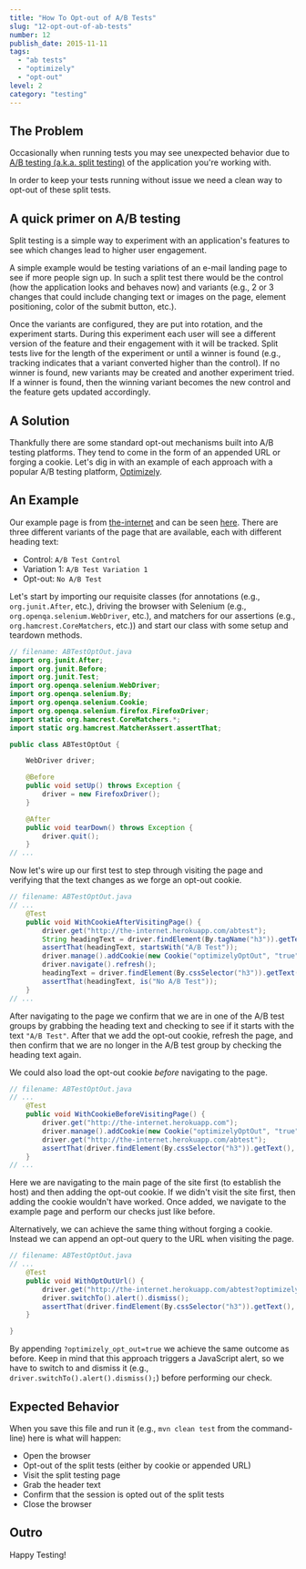 ```yaml
---
title: "How To Opt-out of A/B Tests"
slug: "12-opt-out-of-ab-tests"
number: 12
publish_date: 2015-11-11
tags:
  - "ab tests"
  - "optimizely"
  - "opt-out"
level: 2
category: "testing"
---
```


## The Problem

Occasionally when running tests you may see unexpected behavior due to [A/B testing (a.k.a. split testing)](http://en.wikipedia.org/wiki/A/B_testing) of the application you're working with.

In order to keep your tests running without issue we need a clean way to opt-out of these split tests.

## A quick primer on A/B testing

Split testing is a simple way to experiment with an application's features to see which changes lead to higher user engagement.

A simple example would be testing variations of an e-mail landing page to see if more people sign up. In such a split test there would be the control (how the application looks and behaves now) and variants (e.g., 2 or 3 changes that could include changing text or images on the page, element positioning, color of the submit button, etc.).

Once the variants are configured, they are put into rotation, and the experiment starts. During this experiment each user will see a different version of the feature and their engagement with it will be tracked. Split tests live for the length of the experiment or until a winner is found (e.g., tracking indicates that a variant converted higher than the control). If no winner is found, new variants may be created and another experiment tried. If a winner is found, then the winning variant becomes the new control and the feature gets updated accordingly.

## A Solution

Thankfully there are some standard opt-out mechanisms built into A/B testing platforms. They tend to come in the form of an appended URL or forging a cookie. Let's dig in with an example of each approach with a popular A/B testing platform, [Optimizely](https://www.optimizely.com/).

## An Example

Our example page is from [the-internet](http://github.com/tourdedave/the-internet) and can be seen [here](http://the-internet.herokuapp.com/abtest). There are three different variants of the page that are available, each with different heading text:

+ Control: `A/B Test Control`
+ Variation 1: `A/B Test Variation 1`
+ Opt-out: `No A/B Test`

Let's start by importing our requisite classes (for annotations (e.g., `org.junit.After`, etc.), driving the browser with Selenium (e.g., `org.openqa.selenium.WebDriver`, etc.), and matchers for our assertions (e.g., `org.hamcrest.CoreMatchers`, etc.)) and start our class with some setup and teardown methods.

```java
// filename: ABTestOptOut.java
import org.junit.After;
import org.junit.Before;
import org.junit.Test;
import org.openqa.selenium.WebDriver;
import org.openqa.selenium.By;
import org.openqa.selenium.Cookie;
import org.openqa.selenium.firefox.FirefoxDriver;
import static org.hamcrest.CoreMatchers.*;
import static org.hamcrest.MatcherAssert.assertThat;

public class ABTestOptOut {

    WebDriver driver;

    @Before
    public void setUp() throws Exception {
        driver = new FirefoxDriver();
    }

    @After
    public void tearDown() throws Exception {
        driver.quit();
    }
// ...
```

Now let's wire up our first test to step through visiting the page and verifying that the text changes as we forge an opt-out cookie.

```java
// filename: ABTestOptOut.java
// ...
    @Test
    public void WithCookieAfterVisitingPage() {
        driver.get("http://the-internet.herokuapp.com/abtest");
        String headingText = driver.findElement(By.tagName("h3")).getText();
        assertThat(headingText, startsWith("A/B Test"));
        driver.manage().addCookie(new Cookie("optimizelyOptOut", "true"));
        driver.navigate().refresh();
        headingText = driver.findElement(By.cssSelector("h3")).getText();
        assertThat(headingText, is("No A/B Test"));
    }
// ...
```

After navigating to the page we confirm that we are in one of the A/B test groups by grabbing the heading text and checking to see if it starts with the text `"A/B Test"`. After that we add the opt-out cookie, refresh the page, and then confirm that we are no longer in the A/B test group by checking the heading text again.

We could also load the opt-out cookie _before_ navigating to the page.

```java
// filename: ABTestOptOut.java
// ...
    @Test
    public void WithCookieBeforeVisitingPage() {
        driver.get("http://the-internet.herokuapp.com");
        driver.manage().addCookie(new Cookie("optimizelyOptOut", "true"));
        driver.get("http://the-internet.herokuapp.com/abtest");
        assertThat(driver.findElement(By.cssSelector("h3")).getText(), is("No A/B Test"));
    }
// ...
```

Here we are navigating to the main page of the site first (to establish the host) and then adding the opt-out cookie. If we didn't visit the site first, then adding the cookie wouldn't have worked. Once added, we navigate to the example page and perform our checks just like before.

Alternatively, we can achieve the same thing without forging a cookie. Instead we can append an opt-out query to the URL when visiting the page.

```java
// filename: ABTestOptOut.java
// ...
    @Test
    public void WithOptOutUrl() {
        driver.get("http://the-internet.herokuapp.com/abtest?optimizely_opt_out=true");
        driver.switchTo().alert().dismiss();
        assertThat(driver.findElement(By.cssSelector("h3")).getText(), is("No A/B Test"));
    }

}
```

By appending `?optimizely_opt_out=true` we achieve the same outcome as before. Keep in mind that this approach triggers a JavaScript alert, so we have to switch to and dismiss it (e.g., `driver.switchTo().alert().dismiss();`) before performing our check.

## Expected Behavior

When you save this file and run it (e.g., `mvn clean test` from the command-line) here is what will happen:

+ Open the browser
+ Opt-out of the split tests (either by cookie or appended URL)
+ Visit the split testing page
+ Grab the header text
+ Confirm that the session is opted out of the split tests
+ Close the browser

## Outro

Happy Testing!
